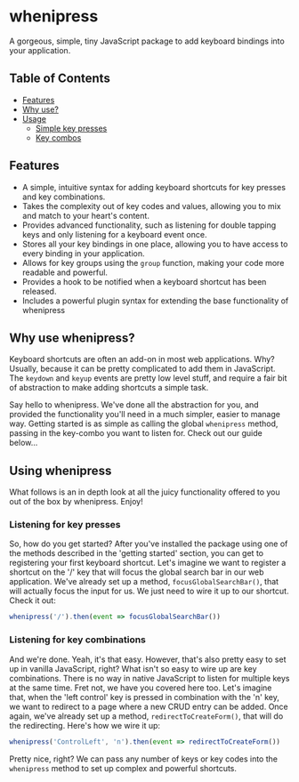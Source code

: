 # whenipress
A gorgeous, simple, tiny JavaScript package to add keyboard bindings into your application.

## Table of Contents
* [Features](#features)
* [Why use?](#why-use-whenipress)
* [Usage](#using-whenipress)
    - [Simple key presses](#listening-for-key-presses)
    - [Key combos](#listening-for-key-combinations)

## Features
- A simple, intuitive syntax for adding keyboard shortcuts for key presses and key combinations.
- Takes the complexity out of key codes and values, allowing you to mix and match to your heart's content.
- Provides advanced functionality, such as listening for double tapping keys and only listening for a keyboard event once.
- Stores all your key bindings in one place, allowing you to have access to every binding in your application.
- Allows for key groups using the `group` function, making your code more readable and powerful.
- Provides a hook to be notified when a keyboard shortcut has been released.
- Includes a powerful plugin syntax for extending the base functionality of whenipress

## Why use whenipress?
Keyboard shortcuts are often an add-on in most web applications. Why? Usually, because it can be pretty complicated to
add them in JavaScript. The `keydown` and `keyup` events are pretty low level stuff, and require a fair bit of abstraction
to make adding shortcuts a simple task. 

Say hello to whenipress. We've done all the abstraction for you, and provided the functionality you'll need in a
much simpler, easier to manage way. Getting started is as simple as calling the global `whenipress` method, passing
in the key-combo you want to listen for. Check out our guide below...

## Using whenipress
What follows is an in depth look at all the juicy functionality offered to you out of the box by whenipress. Enjoy!

### Listening for key presses
So, how do you get started? After you've installed the package using one of the methods described in the 'getting started'
section, you can get to registering your first keyboard shortcut. Let's imagine we want to register a shortcut on the '/'
key that will focus the global search bar in our web application. We've already set up a method, `focusGlobalSearchBar()`,
that will actually focus the input for us. We just need to wire it up to our shortcut. Check it out:

```javascript
whenipress('/').then(event => focusGlobalSearchBar())
```

### Listening for key combinations
And we're done. Yeah, it's that easy. However, that's also pretty easy to set up in vanilla JavaScript, right? What isn't
so easy to wire up are key combinations. There is no way in native JavaScript to listen for multiple keys at the same time.
Fret not, we have you covered here too. Let's imagine that, when the 'left control' key is pressed in combination with
the 'n' key, we want to redirect to a page where a new CRUD entry can be added. Once again, we've already set up a method,
`redirectToCreateForm()`, that will do the redirecting. Here's how we wire it up:

```javascript
whenipress('ControlLeft', 'n').then(event => redirectToCreateForm())
```

Pretty nice, right? We can pass any number of keys or key codes into the `whenipress` method to set up complex and
powerful shortcuts. 